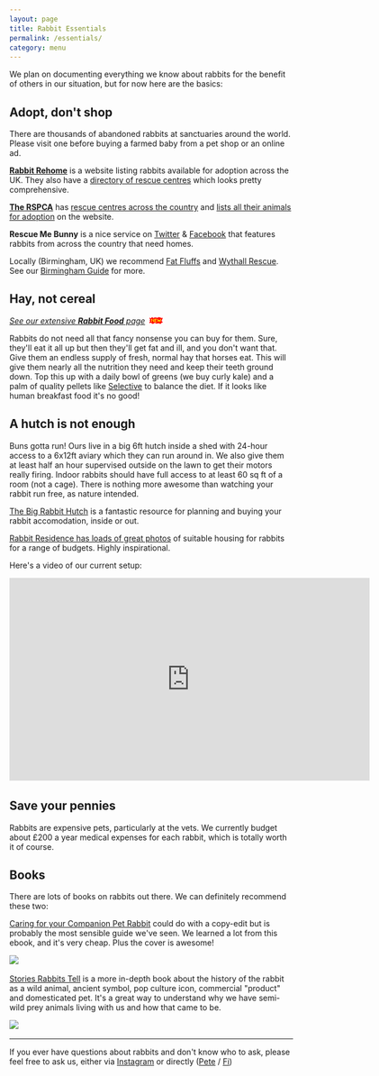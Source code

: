 ```yaml
---
layout: page
title: Rabbit Essentials
permalink: /essentials/
category: menu
---
```


We plan on documenting everything we know about rabbits for the benefit of others in our situation, but for now here are the basics:

## Adopt, don't shop

There are thousands of abandoned rabbits at sanctuaries around the world. Please visit one before buying a farmed baby from a pet shop or an online ad. 

[**Rabbit Rehome**](http://www.rabbitrehome.org.uk) is a website listing rabbits available for adoption across the UK. They also have a [directory of rescue centres](http://www.rabbitrehome.org.uk/centres.asp) which looks pretty comprehensive.

[**The RSPCA**](https://www.rspca.org.uk/) has [rescue centres across the country](https://www.rspca.org.uk/whatwedo/yourlocal) and [lists all their animals for adoption](https://www.rspca.org.uk/findapet#onSubmitSetHere) on the website. 

**Rescue Me Bunny** is a nice service on [Twitter](https://twitter.com/rescuemebunny) & [Facebook](https://www.facebook.com/pg/RescueMeBunny/) that features rabbits from across the country that need homes. 

Locally (Birmingham, UK) we recommend [Fat Fluffs](http://www.fatfluffs.com) and [Wythall Rescue](http://wythallanimalsanctuary.org.uk/animal/rabbit/). See our [Birmingham Guide](http://bunminster.uk/birmingham/) for more. 

## Hay, not cereal

*[See our extensive **Rabbit Food** page](http://bunminster.uk/rabbit_food/)* ![](/images/new2.gif)

Rabbits do not need all that fancy nonsense you can buy for them. Sure, they'll eat it all up but then they'll get fat and ill, and you don't want that. Give them an endless supply of fresh, normal hay that horses eat. This will give them nearly all the nutrition they need and keep their teeth ground down. Top this up with a daily bowl of greens (we buy curly kale) and a palm of quality pellets like [Selective](http://amzn.to/2rUo7GL) to balance the diet. If it looks like human breakfast food it's no good! 


## A hutch is not enough

Buns gotta run! Ours live in a big 6ft hutch inside a shed with 24-hour access to a 6x12ft aviary which they can run around in. We also give them at least half an hour supervised outside on the lawn to get their motors really firing. Indoor rabbits should have full access to at least 60 sq ft of a room (not a cage). There is nothing more awesome than watching your rabbit run free, as nature intended.

[The Big Rabbit Hutch](http://www.thebigrabbithutch.co.uk) is a fantastic resource for planning and buying your rabbit accomodation, inside or out. 

[Rabbit Residence has loads of great photos](http://www.rabbitresidence.org.uk/examples-of-suitable-housing.html) of suitable housing for rabbits for a range of budgets. Highly inspirational.

Here's a video of our current setup: 

<div class="vid"><iframe src="https://player.vimeo.com/video/261334566" width="640" height="360" frameborder="0" webkitallowfullscreen mozallowfullscreen allowfullscreen></iframe></div>


## Save your pennies

Rabbits are expensive pets, particularly at the vets. We currently budget about £200 a year medical expenses for each rabbit, which is totally worth it of course.

## Books

There are lots of books on rabbits out there. We can definitely recommend these two:

[Caring for your Companion Pet Rabbit](http://amzn.to/2CaA9gN) could do with a copy-edit but is probably the most sensible guide we've seen. We learned a lot from this ebook, and it's very cheap. Plus the cover is awesome! 

[![](http://bunminster.uk/images/book-caring.jpg)](http://amzn.to/2CaA9gN)



[Stories Rabbits Tell](http://amzn.to/2lCYoNE) is a more in-depth book about the history of the rabbit as a wild animal, ancient symbol, pop culture icon, commercial "product" and domesticated pet. It's a great way to understand why we have semi-wild prey animals living with us and how that came to be. 

[![](http://bunminster.uk/images/book-stories.jpg)](http://amzn.to/2lCYoNE)

* * * 

If you ever have questions about rabbits and don't know who to ask, please feel free to ask us, either via [Instagram](http://instagram.com/bunminster/) or directly ([Pete](http://peteashton.com) / [Fi](http://fionacullinan.com/contact/))